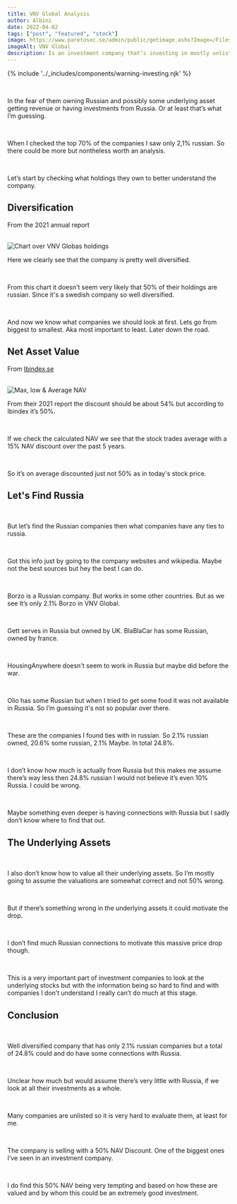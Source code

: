 ```yaml
---
title: VNV Global Analysis
author: Albini
date: 2022-04-02
tags: ["post", "featured", "stock"]
image: https://www.paretosec.se/admin/public/getimage.ashx?Image=/Files/Files/VNV-Global5.JPG&Width=1230&Compression=85
imageAlt: VNV Global
description: Is an investment company that’s investing in mostly unlisted companies. And since the war in Ukraine people have been selling it like crazy.
---
```


{% include '../_includes/components/warning-investing.njk' %}

<br>
<p>
    In the fear of them owning Russian and possibly some underlying asset getting revenue or having investments from Russia. Or at least that’s what I’m guessing.
</p>

<br>
<p>
    When I checked the top 70% of the companies I saw only 2,1% russian. So there could be more but nontheless worth an analysis.
</p>

<br>
<p>
    Let’s start by checking what holdings they own to better understand the company.
</p>

<div class="text-centered">
    <h2 class="mr-top">Diversification</h2>
    <p>From the 2021 annual report</p>
</div>
<br>
<img src="https://i.imgur.com/2NQyZfd.png" alt="Chart over VNV Globas holdings" class="zoom">

<br>
<p>
    Here we clearly see that the company is pretty well diversified.
</p>

<br>
<p>
    From this chart it doesn't seem very likely that 50% of their holdings are russian.
    Since it's a swedish company so well diversified.
</p>

<br>
<p>
    And now we know what companies we should look at first. Lets go from biggest to smallest. Aka most important to least. Later down the road.
</p>

<div class="text-centered">
    <h2 class="mr-top">Net Asset Value</h2>
    <p>From <a href="http://ibindex.se/ibi/#/company/VNV" target="_blank">Ibindex.se</a></p>
</div>
<br>
<img src="https://i.imgur.com/HfFhNVr.png" alt="Max, low & Average NAV">

<br>
<p>
    From their 2021 report the discount should be about 54% but according to Ibindex it’s  50%.
</p>

<br>
<p>
    If we check the calculated NAV we see that the stock trades average with a 15% NAV discount over the past 5 years. 
</p>

<br>
<p>
    So it’s on average discounted just not 50% as in today's stock price.
</p>

<h2 class="mr-top">Let's Find Russia</h2>

<br>
<p>
    But let’s find the Russian companies then what companies have any ties to russia.
</p>

<br>
<p>
    Got this info just by going to the company websites and wikipedia. Maybe not the best sources but hey the best I can do.
</p>

<br>
<p>
    Borzo is a Russian company. But works in some other countries. But as we see It’s only 2.1% Borzo in VNV Global.
</p>

<br>
<p>
    Gett serves in Russia but owned by UK. BlaBlaCar has some Russian, owned by france.
</p>

<br>
<p>
    HousingAnywhere doesn't seem to work in Russia but maybe did before the war.
</p>

<br>
<p>
    Olio has some Russian but when I tried to get some food it was not available in Russia. So I’m guessing it's not so popular over there.
</p>

<br>
<p>
    These are the companies I found ties with in russian. So 2.1% russian owned, 20.6% some russian, 2.1% Maybe. In total 24.8%. 
</p>

<br>
<p>
    I don’t know how much is actually from Russia but this makes me assume there’s way less then 24.8% russian I would not believe it’s even 10% Russia. I could be wrong.
</p>

<br>
<p>
    Maybe something even deeper is having connections with Russia but I sadly don’t know where to find that out.
</p>

<h2 class="mr-top">The Underlying Assets</h2>

<br>
<p>
    I also don’t know how to value all their underlying assets. So I’m mostly going to assume the valuations are somewhat correct and not 50% wrong.
</p>

<br>
<p>
    But if there’s something wrong in the underlying assets it could motivate the drop.
</p>

<br>
<p>
    I don’t find much Russian connections to motivate this massive price drop though.
</p>

<br>
<p>
    This is a very important part of investment companies to look at the underlying stocks but with the information being so hard to find and with companies I don’t understand I really can’t do much at this stage.
</p>

<h2 class="mr-top">Conclusion</h2>

<br>
<p>
    Well diversified company that has only 2.1% russian companies but a total of 24.8% could and do have some connections with Russia.
</p>

<br>
<p>
    Unclear how much but would assume there’s very little with Russia, if we look at all their investments as a whole.
</p>

<br>
<p>
    Many companies are unlisted so it is very hard to evaluate them, at least for me.
</p>

<br>
<p>
    The company is selling with a 50% NAV Discount. One of the biggest ones I’ve seen in an investment company.
</p>

<br>
<p>
    I do find this 50% NAV being very tempting and based on how these are valued and by whom this could be an extremely good investment.
</p>